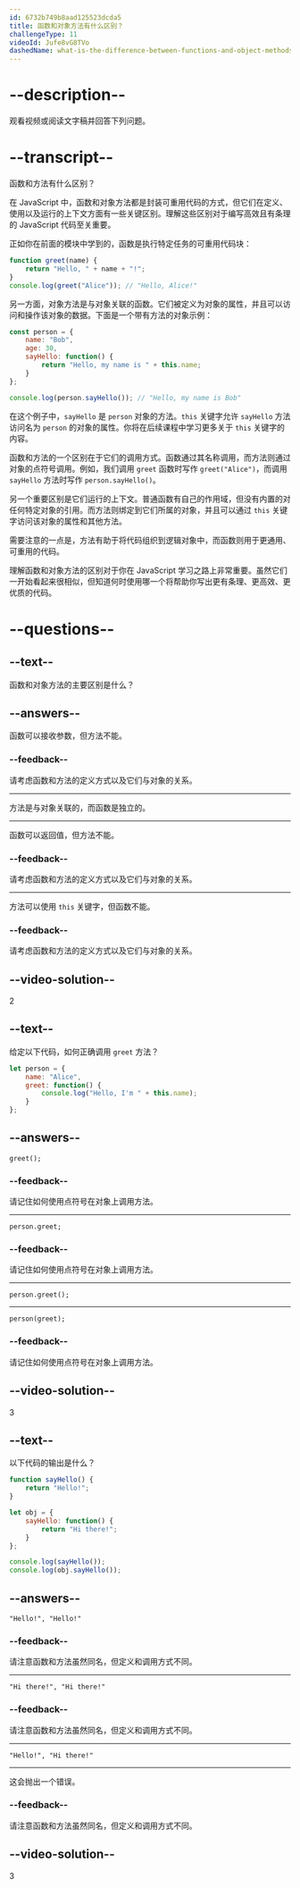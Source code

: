 ```yaml
---
id: 6732b749b8aad125523dcda5
title: 函数和对象方法有什么区别？
challengeType: 11
videoId: Jufe8vG8TVo
dashedName: what-is-the-difference-between-functions-and-object-methods
---
```


# --description--

观看视频或阅读文字稿并回答下列问题。

# --transcript--

函数和方法有什么区别？

在 JavaScript 中，函数和对象方法都是封装可重用代码的方式，但它们在定义、使用以及运行的上下文方面有一些关键区别。理解这些区别对于编写高效且有条理的 JavaScript 代码至关重要。

正如你在前面的模块中学到的，函数是执行特定任务的可重用代码块：

```js
function greet(name) {
    return "Hello, " + name + "!";
}
console.log(greet("Alice")); // "Hello, Alice!"
```

另一方面，对象方法是与对象关联的函数。它们被定义为对象的属性，并且可以访问和操作该对象的数据。下面是一个带有方法的对象示例：

```js
const person = {
    name: "Bob",
    age: 30,
    sayHello: function() {
        return "Hello, my name is " + this.name;
    }
};

console.log(person.sayHello()); // "Hello, my name is Bob"
```

在这个例子中，`sayHello` 是 `person` 对象的方法。`this` 关键字允许 `sayHello` 方法访问名为 `person` 的对象的属性。你将在后续课程中学习更多关于 `this` 关键字的内容。

函数和方法的一个区别在于它们的调用方式。函数通过其名称调用，而方法则通过对象的点符号调用。例如，我们调用 `greet` 函数时写作 `greet("Alice")`，而调用 `sayHello` 方法时写作 `person.sayHello()`。

另一个重要区别是它们运行的上下文。普通函数有自己的作用域，但没有内置的对任何特定对象的引用。而方法则绑定到它们所属的对象，并且可以通过 `this` 关键字访问该对象的属性和其他方法。

需要注意的一点是，方法有助于将代码组织到逻辑对象中，而函数则用于更通用、可重用的代码。

理解函数和对象方法的区别对于你在 JavaScript 学习之路上非常重要。虽然它们一开始看起来很相似，但知道何时使用哪一个将帮助你写出更有条理、更高效、更优质的代码。

# --questions--

## --text--

函数和对象方法的主要区别是什么？

## --answers--

函数可以接收参数，但方法不能。

### --feedback--

请考虑函数和方法的定义方式以及它们与对象的关系。

---

方法是与对象关联的，而函数是独立的。

---

函数可以返回值，但方法不能。

### --feedback--

请考虑函数和方法的定义方式以及它们与对象的关系。

---

方法可以使用 `this` 关键字，但函数不能。

### --feedback--

请考虑函数和方法的定义方式以及它们与对象的关系。

## --video-solution--

2

## --text--

给定以下代码，如何正确调用 `greet` 方法？

```js
let person = {
    name: "Alice",
    greet: function() {
        console.log("Hello, I'm " + this.name);
    }
};
```

## --answers--

`greet();`

### --feedback--

请记住如何使用点符号在对象上调用方法。

---

`person.greet;`

### --feedback--

请记住如何使用点符号在对象上调用方法。

---

`person.greet();`

---

`person(greet);`

### --feedback--

请记住如何使用点符号在对象上调用方法。

## --video-solution--

3

## --text--

以下代码的输出是什么？

```js
function sayHello() {
    return "Hello!";
}

let obj = {
    sayHello: function() {
        return "Hi there!";
    }
};

console.log(sayHello());
console.log(obj.sayHello());
```

## --answers--

`"Hello!", "Hello!"`

### --feedback--

请注意函数和方法虽然同名，但定义和调用方式不同。

---

`"Hi there!", "Hi there!"`

### --feedback--

请注意函数和方法虽然同名，但定义和调用方式不同。

---

`"Hello!", "Hi there!"`

---

这会抛出一个错误。

### --feedback--

请注意函数和方法虽然同名，但定义和调用方式不同。

## --video-solution--

3

